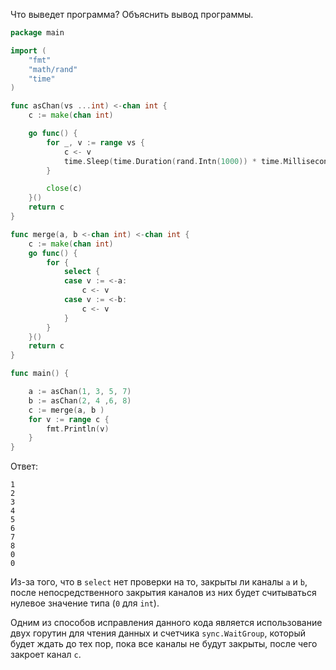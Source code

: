 Что выведет программа? Объяснить вывод программы.

```go
package main

import (
	"fmt"
	"math/rand"
	"time"
)

func asChan(vs ...int) <-chan int {
	c := make(chan int)

	go func() {
		for _, v := range vs {
			c <- v
			time.Sleep(time.Duration(rand.Intn(1000)) * time.Millisecond)
		}

		close(c)
	}()
	return c
}

func merge(a, b <-chan int) <-chan int {
	c := make(chan int)
	go func() {
		for {
			select {
			case v := <-a:
				c <- v
			case v := <-b:
				c <- v
			}
		}
	}()
	return c
}

func main() {

	a := asChan(1, 3, 5, 7)
	b := asChan(2, 4 ,6, 8)
	c := merge(a, b )
	for v := range c {
		fmt.Println(v)
	}
}
```

Ответ:
```
1
2
3
4
5
6
7
8
0
0
```

Из-за того, что в `select` нет проверки на то, закрыты ли каналы `a` и `b`, после непосредственного закрытия каналов из них будет считываться нулевое значение типа (`0` для `int`).

Одним из способов исправления данного кода является использование двух горутин для чтения данных и счетчика `sync.WaitGroup`, который будет ждать до тех пор, пока все каналы не будут закрыты, после чего закроет канал `c`.